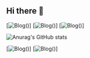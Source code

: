 ## Hi there 👋
[![Blog](https://img.shields.io/badge/Gmail-D14836?style=for-the-badge&logo=gmail&logoColor=white)()]
[![Blog](https://img.shields.io/badge/WhatsApp-25D366?style=for-the-badge&logo=whatsapp&logoColor=white)()]
[![Blog](https://img.shields.io/badge/Facebook-1877F2?style=for-the-badge&logo=facebook&logoColor=white)()]

![Anurag's GitHub stats](https://github-readme-stats.vercel.app/api?username=anuraghazra&show_icons=true&theme=transparent)

[![Blog](https://img.shields.io/badge/Pinterest-%23E60023.svg?&style=for-the-badge&logo=Pinterest&logoColor=white)()]
[![Blog](https://img.shields.io/badge/Instagram-E4405F?style=for-the-badge&logo=instagram&logoColor=white)()]
